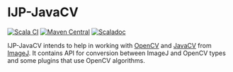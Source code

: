 IJP-JavaCV
==========

[![Scala CI](https://github.com/ij-plugins/ijp-javacv/actions/workflows/scala.yml/badge.svg)](https://github.com/ij-plugins/ijp-javacv/actions/workflows/scala.yml)
[![Maven Central](https://maven-badges.herokuapp.com/maven-central/net.sf.ij-plugins/ijp-javacv-core_2.13/badge.svg)](https://maven-badges.herokuapp.com/maven-central/net.sf.ij-plugins/ijp-javacv-core_2.13)
[![Scaladoc](https://javadoc.io/badge2/net.sf.ij-plugins/ijp-javacv-core_2.13/scaladoc.svg)](https://javadoc.io/doc/net.sf.ij-plugins/ijp-javacv-core_2.13)

IJP-JavaCV intends to help in working with [OpenCV] and [JavaCV] from [ImageJ]. It contains API for conversion between ImageJ and OpenCV types and some plugins that use OpenCV algorithms.

[ImageJ]: http://imagej.net/index.html

[JavaCV]: https://github.com/bytedeco/javacv

[OpenCV]: http://opencv.org/
